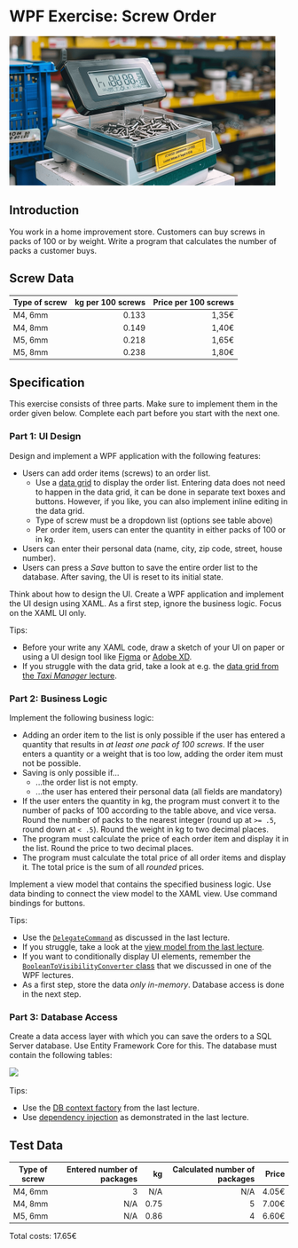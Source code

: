 # WPF Exercise: Screw Order

![Hero image](./hero.png)

## Introduction

You work in a home improvement store. Customers can buy screws in packs of 100 or by weight. Write a program that calculates the number of packs a customer buys.

## Screw Data

| Type of screw | kg per 100 screws | Price per 100 screws |
| ------------- | ----------------: | -------------------: |
| M4, 6mm       |             0.133 |                1,35€ |
| M4, 8mm       |             0.149 |                1,40€ |
| M5, 6mm       |             0.218 |                1,65€ |
| M5, 8mm       |             0.238 |                1,80€ |

## Specification

This exercise consists of three parts. Make sure to implement them in the order given below. Complete each part before you start with the next one.

### Part 1: UI Design

Design and implement a WPF application with the following features:

- Users can add order items (screws) to an order list.
  - Use a [data grid](https://learn.microsoft.com/en-us/dotnet/desktop/wpf/controls/datagrid) to display the order list. Entering data does not need to happen in the data grid, it can be done in separate text boxes and buttons. However, if you like, you can also implement inline editing in the data grid.
  - Type of screw must be a dropdown list (options see table above)
  - Per order item, users can enter the quantity in either packs of 100 or in kg.
- Users can enter their personal data (name, city, zip code, street, house number).
- Users can press a _Save_ button to save the entire order list to the database. After saving, the UI is reset to its initial state.

Think about how to design the UI. Create a WPF application and implement the UI design using XAML. As a first step, ignore the business logic. Focus on the XAML UI only.

Tips:

- Before your write any XAML code, draw a sketch of your UI on paper or using a UI design tool like [Figma](https://www.figma.com/) or [Adobe XD](https://helpx.adobe.com/support/xd.html).
- If you struggle with the data grid, take a look at e.g. the [data grid from the _Taxi Manager_ lecture](https://github.com/rstropek/htl-2023-24-5th/blob/5a14fdd587aa22ed3a7499fa08ea8a32428de344/samples/2024-03-taxi-manager/Solution/TaxiManager/MainWindow.xaml#L41).

### Part 2: Business Logic

Implement the following business logic:

- Adding an order item to the list is only possible if the user has entered a quantity that results in _at least one pack of 100 screws_. If the user enters a quantity or a weight that is too low, adding the order item must not be possible.
- Saving is only possible if...
  - ...the order list is not empty.
  - ...the user has entered their personal data (all fields are mandatory)
- If the user enters the quantity in kg, the program must convert it to the number of packs of 100 according to the table above, and vice versa. Round the number of packs to the nearest integer (round up at `>= .5`, round down at `< .5`). Round the weight in kg to two decimal places.
- The program must calculate the price of each order item and display it in the list. Round the price to two decimal places.
- The program must calculate the total price of all order items and display it. The total price is the sum of all _rounded_ prices.

Implement a view model that contains the specified business logic. Use data binding to connect the view model to the XAML view. Use command bindings for buttons.

Tips:

- Use the [`DelegateCommand`](https://github.com/rstropek/htl-2023-24-5th/blob/main/samples/9050-product-hierarchy/solution/ProductHierarchy/DelegateCommand.cs) as discussed in the last lecture.
- If you struggle, take a look at the [view model from the last lecture](https://github.com/rstropek/htl-2023-24-5th/blob/main/samples/9050-product-hierarchy/solution/ProductHierarchy/MainWindowViewModel.cs).
- If you want to conditionally display UI elements, remember the [`BooleanToVisibilityConverter` class](https://learn.microsoft.com/en-us/dotnet/api/system.windows.controls.booleantovisibilityconverter) that we discussed in one of the WPF lectures.
- As a first step, store the data _only in-memory_. Database access is done in the next step.

### Part 3: Database Access

Create a data access layer with which you can save the orders to a SQL Server database. Use Entity Framework Core for this. The database must contain the following tables:

[![](https://mermaid.ink/img/pako:eNp9UlFvgjAQ_iukzyoTNpy86pL5MDXRZInh5WwPaAaUtNctBvnvK-LGEpLdQ9P77uv1-65tGFcCWcxQryVkGsqk8rydFqi963U6vTZ9siEsvdjLwSTVwGi6bR-yIm-zHnJDWlaZt7KGVIl6CyWOi5IuI_Ak65WTNMIPpBFpBL8qa3BryzPqoSaQyxIK76gIipUy92Ntr72LwdQ_Hrq8J_4Be-e3dayRa_w6XmocS-kl7tI98A8zLr-jzHIa43st-b1byybMTbIEKdx73WQnjHJ0g2Wx2wpMwRaUsKTqqLYWQPgiJCnN4hQKgxMGltThUnEWk7b4Q7q__C-rUODcsbhh5Ly4yzJpyLXkqkpl1uFWFw7OiWoT-35XnmWScnuecVX6RoocNOWfy8iPgugZghCjRQhPYSj4eb58ToPHeSoWD_MAWNtOWA3VSalBAN5Uv_U_8_ZB22-TtNVR?type=png)](https://mermaid.live/edit#pako:eNp9UlFvgjAQ_iukzyoTNpy86pL5MDXRZInh5WwPaAaUtNctBvnvK-LGEpLdQ9P77uv1-65tGFcCWcxQryVkGsqk8rydFqi963U6vTZ9siEsvdjLwSTVwGi6bR-yIm-zHnJDWlaZt7KGVIl6CyWOi5IuI_Ak65WTNMIPpBFpBL8qa3BryzPqoSaQyxIK76gIipUy92Ntr72LwdQ_Hrq8J_4Be-e3dayRa_w6XmocS-kl7tI98A8zLr-jzHIa43st-b1byybMTbIEKdx73WQnjHJ0g2Wx2wpMwRaUsKTqqLYWQPgiJCnN4hQKgxMGltThUnEWk7b4Q7q__C-rUODcsbhh5Ly4yzJpyLXkqkpl1uFWFw7OiWoT-35XnmWScnuecVX6RoocNOWfy8iPgugZghCjRQhPYSj4eb58ToPHeSoWD_MAWNtOWA3VSalBAN5Uv_U_8_ZB22-TtNVR)

Tips:

- Use the [DB context factory](https://github.com/rstropek/htl-2023-24-5th/blob/e3d8b450db9d8632295fb303d09dbbb374a5a1d8/samples/9050-product-hierarchy/solution/ProductHierarchy.Data/ProductionDataContext.cs#L44) from the last lecture.
- Use [dependency injection](https://github.com/rstropek/htl-2023-24-5th/blob/e3d8b450db9d8632295fb303d09dbbb374a5a1d8/samples/9050-product-hierarchy/solution/ProductHierarchy/App.xaml.cs#L14) as demonstrated in the last lecture.

## Test Data

| Type of screw | Entered number of packages |   kg | Calculated number of packages | Price |
| ------------- | -------------------------: | ---: | ----------------------------: | ----: |
| M4, 6mm       |                          3 |  N/A |                           N/A | 4.05€ |
| M4, 8mm       |                        N/A | 0.75 |                             5 | 7.00€ |
| M5, 6mm       |                        N/A | 0.86 |                             4 | 6.60€ |

Total costs: 17.65€
